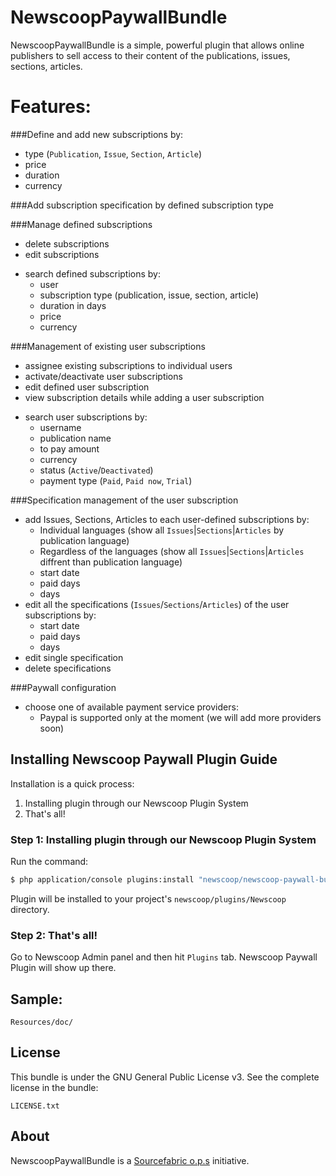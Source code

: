 NewscoopPaywallBundle
=====================

NewscoopPaywallBundle is a simple, powerful plugin that allows online publishers to sell access to their content of the publications, issues, sections, articles.

Features:
=====================
###Define and add new subscriptions by:
- type (`Publication`, `Issue`, `Section`, `Article`)
- price
- duration
- currency

###Add subscription specification by defined subscription type

###Manage defined subscriptions
 * delete subscriptions
 * edit subscriptions
- search defined subscriptions by:
    - user
    - subscription type (publication, issue, section, article)
    - duration in days
    - price
    - currency

###Management of existing user subscriptions
 * assignee existing subscriptions to individual users
 * activate/deactivate user subscriptions
 * edit defined user subscription
 * view subscription details while adding a user subscription
- search user subscriptions by:
    - username
    - publication name
    - to pay amount
    - currency
    - status (`Active`/`Deactivated`)
    - payment type (`Paid`, `Paid now`, `Trial`)

###Specification management of the user subscription
- add Issues, Sections, Articles to each user-defined subscriptions by:
    - Individual languages (show all `Issues`|`Sections`|`Articles` by publication language)
    - Regardless of the languages (show all `Issues`|`Sections`|`Articles` diffrent than publication language)
    - start date
    - paid days
    - days
- edit all the specifications (`Issues`/`Sections`/`Articles`) of the user subscriptions by:
    - start date
    - paid days
    - days
- edit single specification
- delete specifications

###Paywall configuration
- choose one of available payment service providers:
    - Paypal is supported only at the moment (we will add more providers soon)

Installing Newscoop Paywall Plugin Guide
-------------
Installation is a quick process:


1. Installing plugin through our Newscoop Plugin System
2. That's all!

### Step 1: Installing plugin through our Newscoop Plugin System
Run the command:
``` bash
$ php application/console plugins:install "newscoop/newscoop-paywall-bundle" --env=prod
```
Plugin will be installed to your project's `newscoop/plugins/Newscoop` directory.


### Step 2: That's all!
Go to Newscoop Admin panel and then hit `Plugins` tab. Newscoop Paywall Plugin will show up there.


Sample:
-------
```
Resources/doc/
```

License
-------

This bundle is under the GNU General Public License v3. See the complete license in the bundle:

    LICENSE.txt

About
-------
NewscoopPaywallBundle is a [Sourcefabric o.p.s](https://github.com/sourcefabric) initiative.